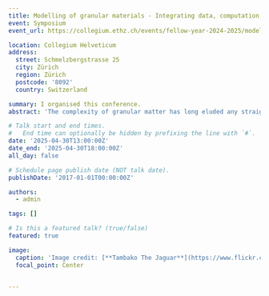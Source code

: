 ```yaml
---
title: Modelling of granular materials - Integrating data, computation, and physics
event: Symposium
event_url: https://collegium.ethz.ch/events/fellow-year-2024-2025/modelling-of-granular-materials

location: Collegium Helveticum
address:
  street: Schmelzbergstrasse 25
  city: Zürich
  region: Zürich
  postcode: '8092'
  country: Switzerland

summary: I organised this conference.
abstract: 'The complexity of granular matter has long eluded any straightforward theory or computational model. As a consequence, predictions of the flow and mechanics of materials such as sand remain incredibly difficult. During this international symposium, various experts will present recent advances on the modeling of granular materials, including perspectives from physics and numerical methods, but also the calibration thereof and the integration of data-driven methodologies.'

# Talk start and end times.
#   End time can optionally be hidden by prefixing the line with `#`.
date: '2025-04-30T13:00:00Z'
date_end: '2025-04-30T18:00:00Z'
all_day: false

# Schedule page publish date (NOT talk date).
publishDate: '2017-01-01T00:00:00Z'

authors:
  - admin

tags: []

# Is this a featured talk? (true/false)
featured: true

image:
  caption: 'Image credit: [**Tambako The Jaguar**](https://www.flickr.com/photos/tambako/with/54242163573)'
  focal_point: Center


---
```


